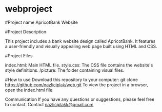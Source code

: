 # webproject
#Project name
ApricotBank Website

#Project Description

This project includes a bank website design called ApricotBank. It features a user-friendly and visually appealing web page built using HTML and CSS.

#Project Files

index.html: Main HTML file. style.css: The CSS file contains the website's style definitions. /picture: The folder containing visual files.

#How to use Download this repository to your computer: git clone https://github.com/nazliciplak/web.git To view the project in a browser, open the index.html file.

Communication If you have any questions or suggestions, please feel free to contact. Contact nazliciplakk@gmail.com
